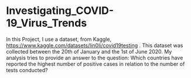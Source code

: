 # Investigating_COVID-19_Virus_Trends
In this Project, I use a dataset, from Kaggle, https://www.kaggle.com/datasets/lin0li/covid19testing . This dataset was collected between the 20th of January and the 1st of June 2020. My analysis tries to provide an answer to the question: Which countries have reported the highest number of positive cases in relation to the number of tests conducted?

